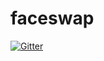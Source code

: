 # faceswap

[![Gitter](https://badges.gitter.im/cmusatyalab/faceswap.svg)](https://gitter.im/cmusatyalab/faceswap?utm_source=badge&utm_medium=badge&utm_campaign=pr-badge&utm_content=badge)